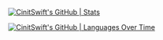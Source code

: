 [![CinitSwift's GitHub | Stats](https://stats.quine.sh/CinitSwift/github?theme=light)](https://quine.sh?utm_source=widgets&utm_campaign=CinitSwift)

[![CinitSwift's GitHub | Languages Over Time](https://stats.quine.sh/CinitSwift/languages-over-time?theme=light)](https://quine.sh?utm_source=widgets&utm_campaign=CinitSwift)